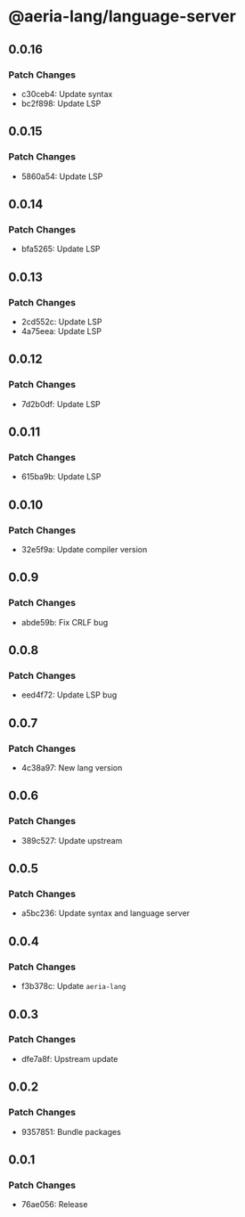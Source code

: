 # @aeria-lang/language-server

## 0.0.16

### Patch Changes

- c30ceb4: Update syntax
- bc2f898: Update LSP

## 0.0.15

### Patch Changes

- 5860a54: Update LSP

## 0.0.14

### Patch Changes

- bfa5265: Update LSP

## 0.0.13

### Patch Changes

- 2cd552c: Update LSP
- 4a75eea: Update LSP

## 0.0.12

### Patch Changes

- 7d2b0df: Update LSP

## 0.0.11

### Patch Changes

- 615ba9b: Update LSP

## 0.0.10

### Patch Changes

- 32e5f9a: Update compiler version

## 0.0.9

### Patch Changes

- abde59b: Fix CRLF bug

## 0.0.8

### Patch Changes

- eed4f72: Update LSP bug

## 0.0.7

### Patch Changes

- 4c38a97: New lang version

## 0.0.6

### Patch Changes

- 389c527: Update upstream

## 0.0.5

### Patch Changes

- a5bc236: Update syntax and language server

## 0.0.4

### Patch Changes

- f3b378c: Update `aeria-lang`

## 0.0.3

### Patch Changes

- dfe7a8f: Upstream update

## 0.0.2

### Patch Changes

- 9357851: Bundle packages

## 0.0.1

### Patch Changes

- 76ae056: Release
